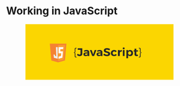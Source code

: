 # Working in JavaScript
<p align="center">
  <img src="https://github.com/jsamperevazquez/JavaScript_ECLI/blob/main/www/media/js.png" alt="Working in JS" width="400"/>
</p>
